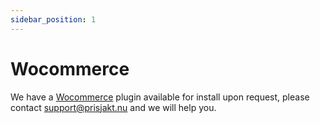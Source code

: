 ```yaml
---
sidebar_position: 1
---
```


# Wocommerce

We have a [Wocommerce](https://woocommerce.com/) plugin available for install upon request, please contact support@prisjakt.nu and we will help you.

